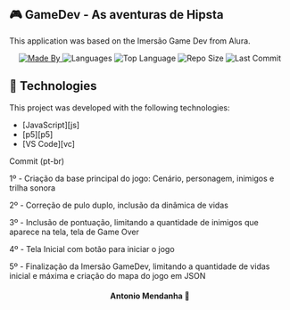 ## :video_game: GameDev - As aventuras de Hipsta

<p>This application was based on the Imersão Game Dev from Alura.</p>

<p align="center">
  <a href="https://www.linkedin.com/in/antoniomendanha/">
  <img alt="Made By" src="https://img.shields.io/static/v1?label=Made%20By&message=Antonio%20Mendanha&color=blue&style=for-the-badge">
	</a>
  
  <img alt="Languages" src="https://img.shields.io/github/languages/count/AntonioMendanha/game-dev?style=for-the-badge">
  
  <img alt="Top Language" src="https://img.shields.io/github/languages/top/AntonioMendanha/game-dev?style=for-the-badge">
  
  <img alt="Repo Size" src="https://img.shields.io/github/repo-size/AntonioMendanha/game-dev?style=for-the-badge">
  
  <img alt="Last Commit" src="https://img.shields.io/github/last-commit/AntonioMendanha/game-dev?style=for-the-badge">
</p>

## :rocket: Technologies

This project was developed with the following technologies:

-  [JavaScript][js]
-  [p5][p5]
-  [VS Code][vc]

Commit (pt-br) <br>
<p>
1º - Criação da base principal do jogo: Cenário, personagem, inimigos e trilha sonora

2º - Correção de pulo duplo, inclusão da dinâmica de vidas

3º - Inclusão de pontuação, limitando a quantidade de inimigos que aparece na tela, tela de Game Over

4º - Tela Inicial com botão para iniciar o jogo

5º - Finalização da Imersão GameDev, limitando a quantidade de vidas inicial e máxima e criação do mapa do jogo em JSON
</p>


<h4 align="center">
    Antonio Mendanha 👋 <a href="https://www.linkedin.com/in/antoniomendanha/" target="_blank"></a>
</h4>
